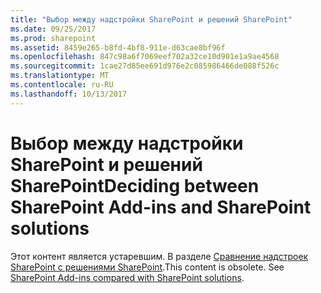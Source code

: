 ```yaml
---
title: "Выбор между надстройки SharePoint и решений SharePoint"
ms.date: 09/25/2017
ms.prod: sharepoint
ms.assetid: 8459e265-b8fd-4bf8-911e-d63cae8bf96f
ms.openlocfilehash: 847c98a6f7069eef702a32ce10d901e1a9ae4568
ms.sourcegitcommit: 1cae27d85ee691d976e2c085986466de088f526c
ms.translationtype: MT
ms.contentlocale: ru-RU
ms.lasthandoff: 10/13/2017
---
```

# <a name="deciding-between-sharepoint-add-ins-and-sharepoint-solutions"></a><span data-ttu-id="f5c50-102">Выбор между надстройки SharePoint и решений SharePoint</span><span class="sxs-lookup"><span data-stu-id="f5c50-102">Deciding between SharePoint Add-ins and SharePoint solutions</span></span>

<span data-ttu-id="f5c50-p101">Этот контент является устаревшим. В разделе  [Сравнение надстроек SharePoint с решениями SharePoint](sharepoint-add-ins-compared-with-sharepoint-solutions.md).</span><span class="sxs-lookup"><span data-stu-id="f5c50-p101">This content is obsolete. See  [SharePoint Add-ins compared with SharePoint solutions](sharepoint-add-ins-compared-with-sharepoint-solutions.md).</span></span> 
  
    
    


